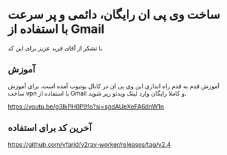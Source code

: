 # ساخت وی پی ان رایگان، دائمی و پر سرعت با استفاده از Gmail
با تشکر از آقای فرید عزیز برای این کد

## آموزش
آموزش قدم به قدم راه اندازی این وی پی ان در کانال یوتیوب آمده است. برای آموزش ساخت vpn با استفاده از Gmail و کاملا رایگان وارد لینک ویدئو زیر شوید.

https://youtu.be/g3IkPH0P9fo?si=sgdAUeXeFA6dnW1n

## آخرین کد برای استفاده
https://github.com/vfarid/v2ray-worker/releases/tag/v2.4
